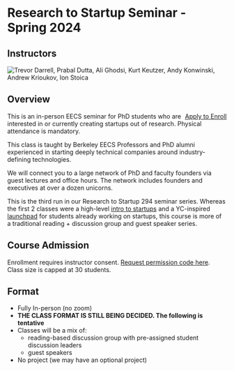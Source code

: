 # Research to Startup Seminar - Spring 2024

## Instructors

![Trevor Darrell, Prabal Dutta, Ali Ghodsi, Kurt Keutzer, Andy Konwinski,
Andrew Krioukov, Ion Stoica](images/instructors-research-to-startup-sp24.png)

## Overview

<div class="apply-button" style="float:right">
<a href="https://forms.gle/nQg1vmNfGFcCMfp97">Apply to Enroll</a>
</div>

<p class="float: left">
This is an in-person EECS seminar for PhD students who are interested in or
currently creating startups out of research. Physical attendance is mandatory.
</p>

<p>
This class is taught by Berkeley EECS Professors and PhD alumni experienced in
starting deeply technical companies around industry-defining technologies.
</p>

We will connect you to a large network of PhD and faculty founders via guest
lectures and office hours. The network includes founders and executives at over
a dozen unicorns.

This is the third run in our Research to Startup 294 seminar series. Whereas
the first 2 classes were a high-level [intro to startups](/intro-sp22) and a
YC-inspired [launchpad](/launchpad-sp23) for students already working on startups,
this course is more of a traditional reading + discussion group and guest speaker
series.

## Course Admission

Enrollment requires instructor consent. [Request permission code
here](https://forms.gle/nQg1vmNfGFcCMfp97). Class size is capped at 30
students.

## Format

* Fully In-person (no zoom)
* <b>THE CLASS FORMAT IS STILL BEING DECIDED. The following is tentative</b>
* Classes will be a mix of:
    * reading-based discussion group with pre-assigned student discussion leaders
    * guest speakers
* No project (we may have an optional project)

